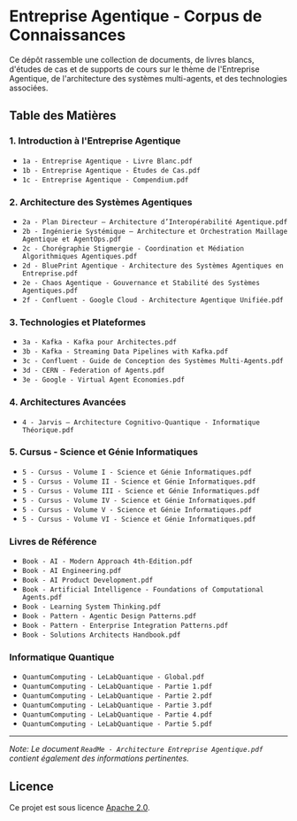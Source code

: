 # Entreprise Agentique - Corpus de Connaissances

Ce dépôt rassemble une collection de documents, de livres blancs, d'études de cas et de supports de cours sur le thème de l'Entreprise Agentique, de l'architecture des systèmes multi-agents, et des technologies associées.

## Table des Matières

### 1. Introduction à l'Entreprise Agentique
- `1a - Entreprise Agentique - Livre Blanc.pdf`
- `1b - Entreprise Agentique - Études de Cas.pdf`
- `1c - Entreprise Agentique - Compendium.pdf`

### 2. Architecture des Systèmes Agentiques
- `2a - Plan Directeur – Architecture d’Interopérabilité Agentique.pdf`
- `2b - Ingénierie Systémique – Architecture et Orchestration Maillage Agentique et AgentOps.pdf`
- `2c - Chorégraphie Stigmergie - Coordination et Médiation Algorithmiques Agentiques.pdf`
- `2d - BluePrint Agentique - Architecture des Systèmes Agentiques en Entreprise.pdf`
- `2e - Chaos Agentique - Gouvernance et Stabilité des Systèmes Agentiques.pdf`
- `2f - Confluent - Google Cloud - Architecture Agentique Unifiée.pdf`

### 3. Technologies et Plateformes
- `3a - Kafka - Kafka pour Architectes.pdf`
- `3b - Kafka - Streaming Data Pipelines with Kafka.pdf`
- `3c - Confluent - Guide de Conception des Systèmes Multi-Agents.pdf`
- `3d - CERN - Federation of Agents.pdf`
- `3e - Google - Virtual Agent Economies.pdf`

### 4. Architectures Avancées
- `4 - Jarvis – Architecture Cognitivo-Quantique - Informatique Théorique.pdf`

### 5. Cursus - Science et Génie Informatiques
- `5 - Cursus - Volume I - Science et Génie Informatiques.pdf`
- `5 - Cursus - Volume II - Science et Génie Informatiques.pdf`
- `5 - Cursus - Volume III - Science et Génie Informatiques.pdf`
- `5 - Cursus - Volume IV - Science et Génie Informatiques.pdf`
- `5 - Cursus - Volume V - Science et Génie Informatiques.pdf`
- `5 - Cursus - Volume VI - Science et Génie Informatiques.pdf`

### Livres de Référence
- `Book - AI - Modern Approach 4th-Edition.pdf`
- `Book - AI Engineering.pdf`
- `Book - AI Product Development.pdf`
- `Book - Artificial Intelligence - Foundations of Computational Agents.pdf`
- `Book - Learning System Thinking.pdf`
- `Book - Pattern - Agentic Design Patterns.pdf`
- `Book - Pattern - Enterprise Integration Patterns.pdf`
- `Book - Solutions Architects Handbook.pdf`

### Informatique Quantique
- `QuantumComputing - LeLabQuantique - Global.pdf`
- `QuantumComputing - LeLabQuantique - Partie 1.pdf`
- `QuantumComputing - LeLabQuantique - Partie 2.pdf`
- `QuantumComputing - LeLabQuantique - Partie 3.pdf`
- `QuantumComputing - LeLabQuantique - Partie 4.pdf`
- `QuantumComputing - LeLabQuantique - Partie 5.pdf`

---

*Note: Le document `ReadMe - Architecture Entreprise Agentique.pdf` contient également des informations pertinentes.*

## Licence

Ce projet est sous licence [Apache 2.0](LICENSE).